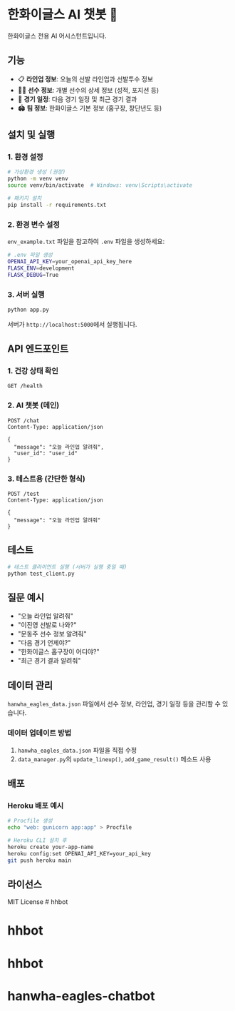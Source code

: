 # 한화이글스 AI 챗봇 🦅

한화이글스 전용 AI 어시스턴트입니다.

## 기능

- 📋 **라인업 정보**: 오늘의 선발 라인업과 선발투수 정보
- 👨‍⚾ **선수 정보**: 개별 선수의 상세 정보 (성적, 포지션 등)
- 📅 **경기 일정**: 다음 경기 일정 및 최근 경기 결과
- 🏟️ **팀 정보**: 한화이글스 기본 정보 (홈구장, 창단년도 등)

## 설치 및 실행

### 1. 환경 설정

```bash
# 가상환경 생성 (권장)
python -m venv venv
source venv/bin/activate  # Windows: venv\Scripts\activate

# 패키지 설치
pip install -r requirements.txt
```

### 2. 환경 변수 설정

`env_example.txt` 파일을 참고하여 `.env` 파일을 생성하세요:

```bash
# .env 파일 생성
OPENAI_API_KEY=your_openai_api_key_here
FLASK_ENV=development
FLASK_DEBUG=True
```

### 3. 서버 실행

```bash
python app.py
```

서버가 `http://localhost:5000`에서 실행됩니다.

## API 엔드포인트

### 1. 건강 상태 확인
```
GET /health
```

### 2. AI 챗봇 (메인)
```
POST /chat
Content-Type: application/json

{
  "message": "오늘 라인업 알려줘",
  "user_id": "user_id"
}
```

### 3. 테스트용 (간단한 형식)
```
POST /test
Content-Type: application/json

{
  "message": "오늘 라인업 알려줘"
}
```

## 테스트

```bash
# 테스트 클라이언트 실행 (서버가 실행 중일 때)
python test_client.py
```

## 질문 예시

- "오늘 라인업 알려줘"
- "이진영 선발로 나와?"
- "문동주 선수 정보 알려줘"
- "다음 경기 언제야?"
- "한화이글스 홈구장이 어디야?"
- "최근 경기 결과 알려줘"

## 데이터 관리

`hanwha_eagles_data.json` 파일에서 선수 정보, 라인업, 경기 일정 등을 관리할 수 있습니다.

### 데이터 업데이트 방법

1. `hanwha_eagles_data.json` 파일을 직접 수정
2. `data_manager.py`의 `update_lineup()`, `add_game_result()` 메소드 사용

## 배포

### Heroku 배포 예시

```bash
# Procfile 생성
echo "web: gunicorn app:app" > Procfile

# Heroku CLI 설치 후
heroku create your-app-name
heroku config:set OPENAI_API_KEY=your_api_key
git push heroku main
```

## 라이선스

MIT License # hhbot
# hhbot
# hhbot
# hanwha-eagles-chatbot
